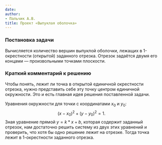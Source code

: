 ```yaml
---
date: 
author:
- Пальчик А.В.
title: Проект «Выпуклая оболочка»
---
```


### Постановка задачи

Вычисляется количество вершин выпуклой оболочки,
лежащих в 1-окрестности (открытой) заданного
отрезка. Отрезок задаётся двумя его концами
— произвольными точками плоскости.
### Краткий комментарий к решению

Чтобы понять, лежит ли точка в открытой единичной
окрестности отрезка, нужно представить себе эту
точку центром единичной окружности. Это и есть
главная идея решения поставленной задачи.

Уравнения окружности для точки с координатами
$x_0$ и $y_0$: $$(x-x_0)^2+(y-y_0)^2=1.$$
Зная уравнение прямой $y=k*x+b$, которая содержит заданный
отрезок, нам достаточно решить систему из двух этих
уравнений и проверить, что хотя бы одно решение
лежит на отрезке. Тогда точка лежит в 1-окрестности
заданного отрезка.